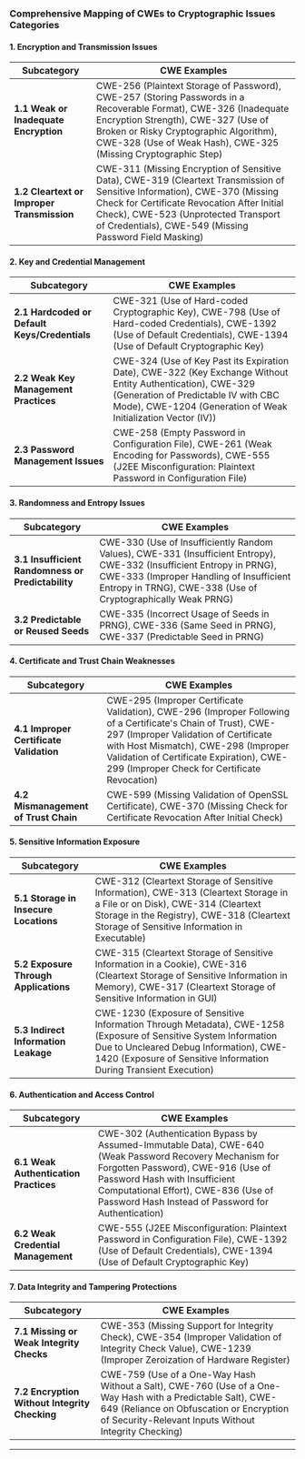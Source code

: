 ### Comprehensive Mapping of CWEs to Cryptographic Issues Categories

#### **1. Encryption and Transmission Issues**
| Subcategory | CWE Examples |
|-------------|--------------|
| **1.1 Weak or Inadequate Encryption** | CWE-256 (Plaintext Storage of Password), CWE-257 (Storing Passwords in a Recoverable Format), CWE-326 (Inadequate Encryption Strength), CWE-327 (Use of Broken or Risky Cryptographic Algorithm), CWE-328 (Use of Weak Hash), CWE-325 (Missing Cryptographic Step) |
| **1.2 Cleartext or Improper Transmission** | CWE-311 (Missing Encryption of Sensitive Data), CWE-319 (Cleartext Transmission of Sensitive Information), CWE-370 (Missing Check for Certificate Revocation After Initial Check), CWE-523 (Unprotected Transport of Credentials), CWE-549 (Missing Password Field Masking) |

#### **2. Key and Credential Management**
| Subcategory | CWE Examples |
|-------------|--------------|
| **2.1 Hardcoded or Default Keys/Credentials** | CWE-321 (Use of Hard-coded Cryptographic Key), CWE-798 (Use of Hard-coded Credentials), CWE-1392 (Use of Default Credentials), CWE-1394 (Use of Default Cryptographic Key) |
| **2.2 Weak Key Management Practices** | CWE-324 (Use of Key Past its Expiration Date), CWE-322 (Key Exchange Without Entity Authentication), CWE-329 (Generation of Predictable IV with CBC Mode), CWE-1204 (Generation of Weak Initialization Vector (IV)) |
| **2.3 Password Management Issues** | CWE-258 (Empty Password in Configuration File), CWE-261 (Weak Encoding for Passwords), CWE-555 (J2EE Misconfiguration: Plaintext Password in Configuration File) |

#### **3. Randomness and Entropy Issues**
| Subcategory | CWE Examples |
|-------------|--------------|
| **3.1 Insufficient Randomness or Predictability** | CWE-330 (Use of Insufficiently Random Values), CWE-331 (Insufficient Entropy), CWE-332 (Insufficient Entropy in PRNG), CWE-333 (Improper Handling of Insufficient Entropy in TRNG), CWE-338 (Use of Cryptographically Weak PRNG) |
| **3.2 Predictable or Reused Seeds** | CWE-335 (Incorrect Usage of Seeds in PRNG), CWE-336 (Same Seed in PRNG), CWE-337 (Predictable Seed in PRNG) |

#### **4. Certificate and Trust Chain Weaknesses**
| Subcategory | CWE Examples |
|-------------|--------------|
| **4.1 Improper Certificate Validation** | CWE-295 (Improper Certificate Validation), CWE-296 (Improper Following of a Certificate's Chain of Trust), CWE-297 (Improper Validation of Certificate with Host Mismatch), CWE-298 (Improper Validation of Certificate Expiration), CWE-299 (Improper Check for Certificate Revocation) |
| **4.2 Mismanagement of Trust Chain** | CWE-599 (Missing Validation of OpenSSL Certificate), CWE-370 (Missing Check for Certificate Revocation After Initial Check) |

#### **5. Sensitive Information Exposure**
| Subcategory | CWE Examples |
|-------------|--------------|
| **5.1 Storage in Insecure Locations** | CWE-312 (Cleartext Storage of Sensitive Information), CWE-313 (Cleartext Storage in a File or on Disk), CWE-314 (Cleartext Storage in the Registry), CWE-318 (Cleartext Storage of Sensitive Information in Executable) |
| **5.2 Exposure Through Applications** | CWE-315 (Cleartext Storage of Sensitive Information in a Cookie), CWE-316 (Cleartext Storage of Sensitive Information in Memory), CWE-317 (Cleartext Storage of Sensitive Information in GUI) |
| **5.3 Indirect Information Leakage** | CWE-1230 (Exposure of Sensitive Information Through Metadata), CWE-1258 (Exposure of Sensitive System Information Due to Uncleared Debug Information), CWE-1420 (Exposure of Sensitive Information During Transient Execution) |

#### **6. Authentication and Access Control**
| Subcategory | CWE Examples |
|-------------|--------------|
| **6.1 Weak Authentication Practices** | CWE-302 (Authentication Bypass by Assumed-Immutable Data), CWE-640 (Weak Password Recovery Mechanism for Forgotten Password), CWE-916 (Use of Password Hash with Insufficient Computational Effort), CWE-836 (Use of Password Hash Instead of Password for Authentication) |
| **6.2 Weak Credential Management** | CWE-555 (J2EE Misconfiguration: Plaintext Password in Configuration File), CWE-1392 (Use of Default Credentials), CWE-1394 (Use of Default Cryptographic Key) |

#### **7. Data Integrity and Tampering Protections**
| Subcategory | CWE Examples |
|-------------|--------------|
| **7.1 Missing or Weak Integrity Checks** | CWE-353 (Missing Support for Integrity Check), CWE-354 (Improper Validation of Integrity Check Value), CWE-1239 (Improper Zeroization of Hardware Register) |
| **7.2 Encryption Without Integrity Checking** | CWE-759 (Use of a One-Way Hash Without a Salt), CWE-760 (Use of a One-Way Hash with a Predictable Salt), CWE-649 (Reliance on Obfuscation or Encryption of Security-Relevant Inputs Without Integrity Checking) |

---



